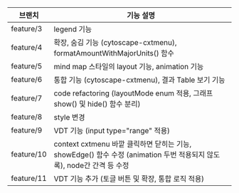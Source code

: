 | 브랜치        | 기능 설명                          |
|---------------|-----------------------------------|
| feature/3     | legend 기능                        |
| feature/4     | 확장, 숨김 기능 (cytoscape-cxtmenu), formatAmountWithMajorUnits() 함수 |
| feature/5     | mind map 스타일의 layout 기능, animation 기능 |
| feature/6     | 통합 기능 (cytoscape-cxtmenu), 결과 Table 보기 기능 |
| feature/7     | code refactoring (layoutMode enum 적용, 그래프 show() 및 hide() 함수 분리) |
| feature/8     | style 변경 |
| feature/9     | VDT 기능 (input type="range" 적용) |
| feature/10     | context cxtmenu 바깥 클릭하면 닫히는 기능, showEdge() 함수 수정 (animation 두번 적용되지 않도록), node간 간격 등 수정 |
| feature/11     | VDT 기능 추가 (토글 버튼 및 확장, 통합 로직 적용) |
